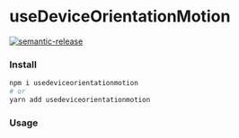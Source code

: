 # useDeviceOrientationMotion

[![semantic-release](https://img.shields.io/badge/%20%20%F0%9F%93%A6%F0%9F%9A%80-semantic--release-e10079.svg)](https://github.com/semantic-release/semantic-release)




### Install
```bash
npm i usedeviceorientationmotion
# or
yarn add usedeviceorientationmotion
```

### Usage
